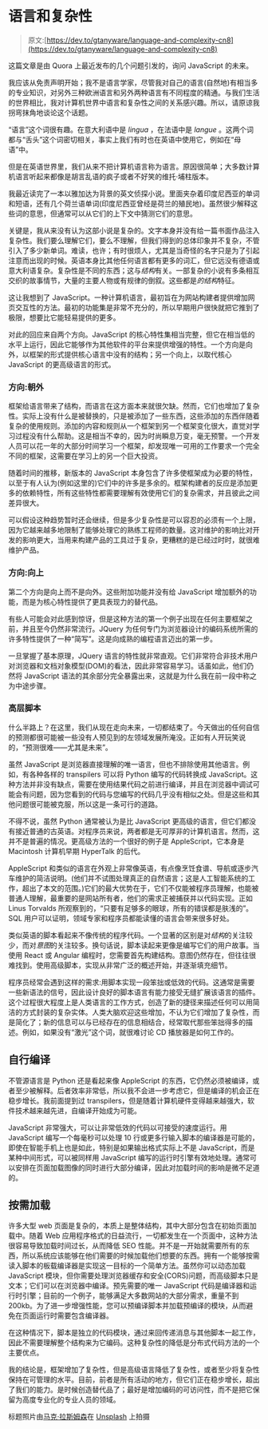 # 语言和复杂性

> 原文:[https://dev.to/gtanyware/language-and-complexity-cn8](https://dev.to/gtanyware/language-and-complexity-cn8)

这篇文章是由 Quora 上最近发布的几个问题引发的，询问 JavaScript 的未来。

我应该从免责声明开始；我不是语言学家，尽管我对自己的语言(自然地)有相当多的专业知识，对另外三种欧洲语言和另外两种语言有不同程度的精通。与我们生活的世界相比，我对计算机世界中语言和复杂性之间的关系感兴趣。所以，请原谅我拐弯抹角地谈论这个话题。

“语言”这个词很有趣。在意大利语中是 *lingua* ，在法语中是 *langue* 。这两个词都与“舌头”这个词密切相关，事实上我们有时也在英语中使用它，例如在“母语”中。

但是在英语世界里，我们从来不把计算机语言称为语言。原因很简单；大多数计算机语言听起来都像是胡言乱语的疯子或者不好笑的维托·埔柱版本。

我最近读完了一本以雅加达为背景的英文侦探小说。里面夹杂着印度尼西亚的单词和短语，还有几个荷兰语单词(印度尼西亚曾经是荷兰的殖民地)。虽然很少解释这些词的意思，但通常可以从它们的上下文中猜测它们的意思。

关键是，我从来没有认为这部小说是复杂的。文字本身并没有给一篇书面作品注入复杂性。我们要么理解它们，要么不理解，但我们得到的总体印象并不复杂，不管引入了多少新单词。难读，也许；有时很烦人，尤其是当奇怪的名字只是为了引起注意而出现的时候。英语本身比其他任何语言都有更多的词汇，但它远没有德语或意大利语复杂。复杂性是不同的东西；这与*结构*有关。一部复杂的小说有多条相互交织的故事情节，大量的主要人物或有规律的倒叙。这些都是*的结构*特征。

这让我想到了 JavaScript。一种计算机语言，最初旨在为网站构建者提供增加网页交互性的方法。最初的功能集是非常不充分的，所以早期用户很快就把它推到了极限，想要比它能轻易提供的更多。

对此的回应来自两个方向。JavaScript 的核心特性集相当完整，但它在相当低的水平上运行，因此它能够作为其他软件的平台来提供增强的特性。一个方向是向外，以框架的形式提供核心语言中没有的结构；另一个向上，以取代核心 JavaScript 的更高级语言的形式。

### [](#direction-outward)方向:朝外

框架给语言带来了结构，而语言在这方面本来就很欠缺。然而，它们也增加了复杂性。实际上没有什么是被替换的，只是被添加了一些东西，这些添加的东西伴随着复杂的使用规则。添加的内容和规则从一个框架到另一个框架变化很大，直觉对学习过程没有什么帮助。这是相当不幸的，因为时尚瞬息万变，毫无预警。一个开发人员可以花一年的大部分时间学习一个框架，却发现唯一可用的工作要求一个完全不同的框架，这需要在学习上的另一个巨大投资。

随着时间的推移，新版本的 JavaScript 本身包含了许多使框架成为必要的特性，以至于有人认为(例如这里的)它们中的许多是多余的。框架构建者的反应是添加更多的依赖特性，所有这些特性都需要理解有效使用它们的复杂需求，并且彼此之间差异很大。

可以假设这种趋势暂时还会继续，但是多少复杂性是可以容忍的必须有一个上限，因为它越来越多地限制了能够处理它的熟练工程师的数量。这对维护的影响比对开发的影响更大，当用来构建产品的工具过于复杂，更糟糕的是已经过时时，就很难维护产品。

### [](#direction-upward)方向:向上

第二个方向是向上而不是向外。这些附加功能并没有给 JavaScript 增加额外的功能，而是为核心特性提供了更具表现力的替代品。

有些人可能会对此感到惊讶，但是这种方法的第一个例子出现在任何主要框架之前，并且至今仍然非常流行。JQuery 为任何专门为浏览器设计的编码系统所需的许多特性提供了一种“简写”。这是向成熟的编程语言迈出的第一步。

一旦掌握了基本原理，JQuery 语言的特性就非常直观。它们非常符合非技术用户对浏览器和文档对象模型(DOM)的看法，因此非常容易学习。话虽如此，他们仍然将 JavaScript 语法的其余部分完全暴露出来，这就是为什么我在前一段中称之为中途步骤。

### [](#higherlevel-scripting)高层脚本

什么半路上？在这里，我们从现在走向未来，一切都结束了。今天做出的任何自信的预测都很可能被一些没有人预见到的左领域发展所淹没。正如有人开玩笑说的，“预测很难——尤其是未来”。

虽然 JavaScript 是浏览器直接理解的唯一语言，但也不排除使用其他语言。例如，有各种各样的 transpilers 可以将 Python 编写的代码转换成 JavaScript。这种方法并非没有缺点，需要在使用结果代码之前进行编译，并且在浏览器中调试可能会有问题，因为您看到的代码与您编写的代码几乎没有相似之处。但是这些和其他问题很可能被克服，所以这是一条可行的道路。

不得不说，虽然 Python 通常被认为是比 JavaScript 更高级的语言，但它们都没有接近普通的古英语。对程序员来说，两者都是无可厚非的计算机语言。然而，这并不是普遍的情况。更高级方法的一个很好的例子是 AppleScript，它本身是 Macintosh 计算机早期 HyperTalk 的后代。

AppleScript 和类似的语言在外观上非常像英语，有点像烹饪食谱、导航或逐步汽车维护的简洁说明。(他们并不试图处理真正的自然语言；这是人工智能系统的工作，超出了本文的范围。)它们的最大优势在于，它们不仅能被程序员理解，也能被普通人理解，最重要的是网站所有者，他们的需求正被捕获并以代码实现。正如 Linus Torvalds 所观察到的，“只要有足够多的眼球，所有的错误都是肤浅的”。SQL 用户可以证明，领域专家和程序员都能读懂的语言会带来很多好处。

类似英语的脚本看起来不像传统的程序代码。一个显著的区别是对*结构*的关注较少，而对*意图*的关注较多。换句话说，脚本读起来更像是编写它们的用户故事。当使用 React 或 Angular 编程时，您需要首先构建结构。意图仍然存在，但往往很难找到。使用高级脚本，实现从非常广泛的概述开始，并逐渐填充细节。

程序员经常会遇到这样的需求:用脚本实现一段笨拙或低效的代码。这通常是需要一些新语法的信号，因此设计良好的脚本语言有能力接受无缝扩展该语言的插件。这个过程很大程度上是人类语言的工作方式，创造了新的捷径来描述任何可以用简洁的方式封装的复杂实体。人类大脑欢迎这些增加，不认为它们增加了复杂性，而是简化了；新的信息可以与已经存在的信息相结合，经常取代那些笨拙得多的描述。例如，如果没有“激光”这个词，就很难讨论 CD 播放器是如何工作的。

## [](#selfcompilation)自行编译

不管源语言是 Python 还是看起来像 AppleScript 的东西，它仍然必须被编译，或者至少被解释。后者效率非常低，所以我不会进一步考虑它，但是编译的机会正在稳步增长。我前面提到过 transpilers，但是随着计算机硬件变得越来越强大，软件技术越来越先进，自编译开始成为可能。

JavaScript 非常强大，可以让非常低效的代码以可接受的速度运行。用 JavaScript 编写一个每毫秒可以处理 10 行或更多行输入脚本的编译器是可能的，即使在智能手机上也是如此，特别是如果输出格式实际上不是 JavaScript，而是某种中间形式，可以被同样用 JavaScript 编写的运行时引擎有效地处理。通常可以安排在页面加载图像的同时进行大部分编译，因此对加载时间的影响是微不足道的。

## [](#load-on-demand)按需加载

许多大型 web 页面是复杂的，本质上是整体结构，其中大部分包含在初始页面加载中。随着 Web 应用程序格式的日益流行，一切都发生在一个页面中，这种方法很容易导致加载时间过长，从而降低 SEO 性能。并不是一开始就需要所有的东西，所以系统应该能够在他们需要的时候加载他们想要的东西。拥有一个能够按需读入脚本的板载编译器是实现这一目标的一个简单方法。虽然你可以动态加载 JavaScript 模块，但你需要处理浏览器缓存和安全(CORS)问题，而高级脚本只是文本；它们可以在浏览器中编译。预先需要的唯一 JavaScript 代码是编译器和运行时引擎；目前的一个例子，能够满足大多数网站的大部分需求，重量不到 200kb。为了进一步增强性能，您可以预编译脚本并加载预编译的模块，从而避免在页面运行时需要包含编译器。

在这种情况下，脚本是独立的代码模块，通过来回传递消息与其他脚本一起工作，因此不需要理解整个结构来为它编码。这种复杂性的降低是分布式代码方法的一个主要优点。

我的结论是，框架增加了复杂性，但是高级语言降低了复杂性，或者至少将复杂性保持在可管理的水平。目前，前者是所有活动的地方，但它们正在稳步增长，超出了我们的能力。是时候创造替代品了；最好是增加编码的可访问性，而不是把它保留为高度专业化的专业人员的领域。

标题照片由[马克·拉斯姆森](https://unsplash.com/photos/yri82tuk2TQ?utm_source=unsplash&utm_medium=referral&utm_content=creditCopyText)在 [Unsplash](https://unsplash.com/search/photos/language?utm_source=unsplash&utm_medium=referral&utm_content=creditCopyText) 上拍摄